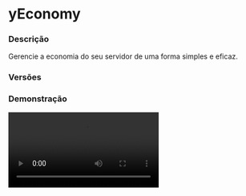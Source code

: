 # yEconomy
<secondary-label ref="management"/>

### Descrição
Gerencie a economia do seu servidor de uma forma simples e eficaz.

### Versões
<secondary-label ref="1.8"/>
<secondary-label ref="1.9"/>
<secondary-label ref="1.10"/>
<secondary-label ref="1.11"/>
<secondary-label ref="1.12"/>
<secondary-label ref="1.13"/>
<secondary-label ref="1.14"/>
<secondary-label ref="1.15"/>
<secondary-label ref="1.16"/>
<secondary-label ref="1.17"/>
<secondary-label ref="1.18"/>
<secondary-label ref="1.19"/>
<secondary-label ref="1.20"/>
<secondary-label ref="1.21"/>

### Demonstração
<video src="//www.youtube.com/watch?v=Pb0N5YV7HOw"/>


<chapter title="Comandos" id="commands" collapsible="true">
<code-block lang="plain text">/money - Abre o menu principal ou envia a quantia de money do jogador no chat.
/money [player] - Ver a quantia de money de outro jogador.
/money transacoes - Ver as transações recentes.
/money transacoes [player] - Ver as transações recentes de outro jogador.
/money enviar - Enviar coins para um jogador.
/money cheque - Criar um cheque.
/money criarcheque - Gerar um cheque para outro jogador
/money adicionar - Adicionar coins para um jogador.
/money remover - Remover coins de um jogador.
/money setar - Setar coins para um jogador.
/money formatar - Formatar ou deformatar uma quantia.
/money toggle - Ativar
/Desativar o recebimento de coins.
/money top - Abre o menu do top.
/money setnpc  - Setar o NPC do TOP.
/money delnpc  - Deletar o NPC do TOP.
/magnata - Mostra o magnata atual.
/cheque - Cria um cheque
/cheque [quantia] [player] - Gerar um cheque para outro jogador
/pay - Enviar coins para um jogador.</code-block>
</chapter>

<chapter title="Permissões" id="permissions" collapsible="true">
<code-block lang="plain text">yeconomy.usar - Permissão para o /money
yeconomy.outros - Permissão para o /money
yeconomy.enviar - Permissão para o /money enviar e /pay
yeconomy.cheque - Permissão para o /money cheque e /cheque
yeconomy.criarcheque - Permissão para o /money criarcheque e /cheque [quantia] [player]
yeconomy.adicionar - Permissão para o /money adicionar
yeconomy.remover - Permissão para o /money remover
yeconomy.setar - Permissão para o /money setar
yeconomy.formatar - Permissão para o /money formatar
yeconomy.toggle - Permissão para o /money toggle
yeconomy.top - Permissão para o /money top
yeconomy.setnpc - Permissão para o /money setnpc
yeconomy.delnpc - Permissão para o /money delnpc
yeconomy.magnata - Permissão para o /magnata
yeconomy.transactions.others - Permissão para o /money transacoes [player]
yeconomy.death.bypass - Permissão para não perder money ao morrer</code-block>
</chapter>

## Placeholders
<primary-label ref="placeholders"/>

Aqui estão as placeholders disponíveis para utilização com este plugin. Consulte-as para entender como utilizá-las corretamente.

<code-block lang="plain text" ignore-vars="true">
%yeconomy_money% - Retorna a quantia de money do jogador formatado.
%yeconomy_money_raw% - Retorna a quantia de money do jogador sem formatar.&nbsp;
%yeconomy_magnata% - Retorna a tag caso o jogador for o magnata.
</code-block>

## Chat
<primary-label ref="chat"/>

Esta seção apresenta as placeholders disponíveis para utilização no chat. Consulte-as para compreender como aplicá-las de maneira eficaz.

<code-block lang="plain text">
{magnata} - Tag do jogador mais rico (magnata)
</code-block>

## Configuração
<primary-label ref="config"/>
Confira os arquivos de configuração deste plugin e revise os detalhes para garantir uma implementação correta.

<chapter title="Arquivos de Configuração" collapsible="true">
<chapter title="Estrutura do diretório" collapsible="false">
<code-block lang="plain text" ignore-vars="true">
Estrutura do diretório:
└── yEconomy/
    ├── menus/
    │    ├── principal.yml
    │    ├── top.yml
    │    ├── transacoes.yml
    │    └── transacoes_player.yml
    └── config.yml
</code-block>
</chapter>

<chapter title="menus" collapsible="true">
<chapter title="principal.yml" collapsible="true">
<code-block lang="yaml" ignore-vars="true">
<![CDATA[
Nome: '&8Balanço'
Tamanho: 27
Itens:
  Informacoes:
    Slot: 10
    CustomSkull: true
    URL: '{player}'
    ID: 0
    Data: 0
    Glow: true
    Name: '&aSuas informações'
    Lore:
      - '&7Veja suas informações'
      - '&7referente ao money.'
      - ''
      - ' &fSaldo atual: &a{saldo}&f.'
      - ' &fTransações realizadas: &b{transacoes}&f.'
      - ' &fRecebimento de coins: &r{toggle}&f.'
      - ''
      - '&7Clique para ativar/desativar o'
      - '&7recebimento de coins.'
      - ''
  Transacoes:
    Slot: 12
    CustomSkull: true
    URL: 'http://textures.minecraft.net/texture/4883d656e49c38c6b5378572f31c63c4c7a5dd4375b6ecbca43f5971c2cc4ff'
    ID: 0
    Data: 0
    Glow: true
    Name: '&aTransações'
    Lore:
      - '&7Veja as movimentações que'
      - '&7você realizou.'
      - ''
      - '&aClique para visualizar.'
  Top:
    Slot: 14
    CustomSkull: true
    URL: 'http://textures.minecraft.net/texture/351137e11443a8fbb05fcd3ccc1af9bd2303918f35448185e3ed96ef184da'
    ID: 0
    Data: 0
    Glow: true
    Name: '&aTop jogadores'
    Lore:
      - '&7Veja os jogadores que'
      - '&7se destacam sendo os'
      - '&7mais ricos do servidor.'
      - ''
      - '&aClique para visualizar.'
  Magnata:
    Slot: 16
    CustomSkull: true
    URL: 'http://textures.minecraft.net/texture/f809d2e69610f1e6b75fe0d4598e441e560325d2d52d97cf66859c44fa3d8a79'
    ID: 0
    Data: 0
    Glow: true
    Name: '&aMagnata'
    Lore:
      - ''
      - ' &fMagnata atual: &6{player}&f.'
      - ' &fSaldo do magnata: &a{saldo} {unidade}&f.'
      - ''

## CASO QUEIRA CRIAR OUTROS ITENS PARA ENFEITAR TEU MENU, ABAIXO DE ITENS: -> Magnata:, COPIE E COLE E MUDE O NOME E AS INFORMAÇÕES :)
]]>
</code-block>
</chapter>

<chapter title="top.yml" collapsible="true">
<code-block lang="yaml" ignore-vars="true">
<![CDATA[
Nome: '&8TOP Ricos'
Tamanho: 36
Slots: [ 10, 11, 12, 13, 14, 15, 16 ]
BackSlot: 31
AnteriorSlot: 9
ProximoSlot: 17
# Item do top
Item:
  CustomSkull: true
  URL: '{player}'
  ID: 0
  Data: 0
  Name: '&f#{pos} &7> &a{player}'
  Lore:
    - ''
    - '&fCoins: &a{money}&f.'
    - ''
]]>
</code-block>
</chapter>

<chapter title="transacoes.yml" collapsible="true">
<code-block lang="yaml" ignore-vars="true">
<![CDATA[
Nome: '&8Histórico de transações'
Tamanho: 45
Slots: [10, 11, 12, 13, 14, 15, 16]
BackSlot: 31
VoltarSlot: 27
ProximoSlot: 35

Adicionou:
   CustomSkull: true
   URL: 'http://textures.minecraft.net/texture/3edd20be93520949e6ce789dc4f43efaeb28c717ee6bfcbbe02780142f716'
   ID: 0
   Data: 0
   Glow: true
   Name: '&a+ {money}'
   Lore:
      - ''
      - '&7Data: &f{data} &8- &f{hora}&7.'
      - '&7Quantia adicionada: &a{money}&.'
      - ''

Recebeu:
   CustomSkull: true
   URL: 'http://textures.minecraft.net/texture/3edd20be93520949e6ce789dc4f43efaeb28c717ee6bfcbbe02780142f716'
   ID: 0
   Data: 0
   Glow: true
   Name: '&a+ {money}'
   Lore:
      - ''
      - '&7Data: &f{data} &8- &f{hora}&7.'
      - '&7Recebeu de &f{player}&7: &a{money}&.'
      - ''

Removeu:
   CustomSkull: true
   URL: 'http://textures.minecraft.net/texture/bd8a99db2c37ec71d7199cd52639981a7513ce9cca9626a3936f965b131193'
   ID: 0
   Data: 0
   Glow: true
   Name: '&c- {money}'
   Lore:
      - ''
      - '&7Data: &f{data} &8- &f{hora}&7.'
      - '&7Quantia removida: &a{money}&.'
      - ''

Pagou:
   CustomSkull: true
   URL: 'http://textures.minecraft.net/texture/bd8a99db2c37ec71d7199cd52639981a7513ce9cca9626a3936f965b131193'
   ID: 0
   Data: 0
   Glow: true
   Name: '&c- {money}'
   Lore:
      - ''
      - '&7Data: &f{data} &8- &f{hora}&7.'
      - '&7Pagou para &f{player}&7: &a{money}&.'
      - ''

Cheque:
   CustomSkull: true
   URL: 'http://textures.minecraft.net/texture/bd8a99db2c37ec71d7199cd52639981a7513ce9cca9626a3936f965b131193'
   ID: 0
   Data: 0
   Glow: true
   Name: '&c- {money}'
   Lore:
      - ''
      - '&7Data: &f{data} &8- &f{hora}&7.'
      - '&7Cheque criado no valor: &a{money}&.'
      - ''
]]>
</code-block>
</chapter>

<chapter title="transacoes_player.yml" collapsible="true">
<code-block lang="yaml" ignore-vars="true">
<![CDATA[
Nome: '&8Transações de {player}'
Tamanho: 45
Slots: [10, 11, 12, 13, 14, 15, 16]
VoltarSlot: 27
ProximoSlot: 35

Adicionou:
   CustomSkull: true
   URL: 'http://textures.minecraft.net/texture/3edd20be93520949e6ce789dc4f43efaeb28c717ee6bfcbbe02780142f716'
   ID: 0
   Data: 0
   Glow: true
   Name: '&a+ {money}'
   Lore:
      - ''
      - '&7Data: &f{data} &8- &f{hora}&7.'
      - '&7Quantia adicionada: &a{money}&.'
      - ''

Recebeu:
   CustomSkull: true
   URL: 'http://textures.minecraft.net/texture/3edd20be93520949e6ce789dc4f43efaeb28c717ee6bfcbbe02780142f716'
   ID: 0
   Data: 0
   Glow: true
   Name: '&a+ {money}'
   Lore:
      - ''
      - '&7Data: &f{data} &8- &f{hora}&7.'
      - '&7Recebeu de &f{player}&7: &a{money}&.'
      - ''

Removeu:
   CustomSkull: true
   URL: 'http://textures.minecraft.net/texture/bd8a99db2c37ec71d7199cd52639981a7513ce9cca9626a3936f965b131193'
   ID: 0
   Data: 0
   Glow: true
   Name: '&c- {money}'
   Lore:
      - ''
      - '&7Data: &f{data} &8- &f{hora}&7.'
      - '&7Quantia removida: &a{money}&.'
      - ''

Pagou:
   CustomSkull: true
   URL: 'http://textures.minecraft.net/texture/bd8a99db2c37ec71d7199cd52639981a7513ce9cca9626a3936f965b131193'
   ID: 0
   Data: 0
   Glow: true
   Name: '&c- {money}'
   Lore:
      - ''
      - '&7Data: &f{data} &8- &f{hora}&7.'
      - '&7Pagou para &f{player}&7: &a{money}&.'
      - ''

Cheque:
   CustomSkull: true
   URL: 'http://textures.minecraft.net/texture/bd8a99db2c37ec71d7199cd52639981a7513ce9cca9626a3936f965b131193'
   ID: 0
   Data: 0
   Glow: true
   Name: '&c- {money}'
   Lore:
      - ''
      - '&7Data: &f{data} &8- &f{hora}&7.'
      - '&7Cheque criado no valor: &a{money}&.'
      - ''
]]>
</code-block>
</chapter>

</chapter>

<chapter title="config.yml" collapsible="true">
<code-block lang="yaml" ignore-vars="true">
<![CDATA[
Database:
  Tipo: SQLITE #Tipos: MYSQL, SQLITE, MYSQL_FAST
  IP: localhost:3306
  DB: test
  User: admin
  Pass: ''
  Debug: true
  Avancado:
    CacheMemoryEntries: 150 # Numeros de jogadores que irão fizer armazenados na ram.
    CacheDiskSpace: 1024 # Espaço disponivel (em MB) no disco para armazenar o resto. Sempre coloque um numero muito superior ao necessário para não ter problemas
#Coloque Legendchat, OpeNChat (ou nChat), UltimateChat, NoxusChat ou deixe Automatico para o auto-detect
Plugin de chat: 'Automatico'
# Comandos e aliases do plugin
Comando:
  Money:
    Comando: 'money'
    Aliases: [ coin, coins, balanço, balanco, balance ]
  Magnata:
    Comando: 'magnata'
    Aliases: [ rico ]
  Pagar:
    Comando: 'pay'
    Aliases: [ pagar, enviar ]
  Cheque:
    Comando: 'cheque'
    Aliases: [ cheques ]
# Opções gerais do plugin
Opcoes:
  # Ativar para funcionar transações com players offline
  Offline: true
  # Formato do money na quantia singular
  Singular: 'coin'
  # Formato do money no plural
  Plural: 'coins'
  # Ao digitar /money abrir o menu.
  # False = Vai enviar a quantia de money que ele tem no chat
  # True = Vai abrir o menu
  Menu money: true
  # Ao ativar irá abrir o menu do top ao digitar /money top
  Top menu: true
  # Quantia de money que o jogador vai começar
  Money inicial: 30.0
  # Tempo que irá atualizar o top
  # Em segundos
  Top atualizar: 600
  # Tag do magnata no chat
  Tag: '&2[$]'
  # Title que será enviado quando houver um
  # novo magnata.
  # Deixe '' para não usar
  Magnata title: '&6{player}<nl>&aé o novo magnata.'
  # Quantidade de casas decimais que irá mostrar nas placeholders (FORMATAÇÃO NUMERO)
  MaxDecimals: 4
# Configurações do Holograma do NPC
Holograma:
  # Altura do holograma em cima do NPC
  Altura: 3.1
  # Holograma do NPC
  Holograma:
    - '&a&lTOP &7&l#{pos}'
    - ''
    - '&e{nome}'
    - '&7Money: &f{money}'
    - ''
# Configuração do money top em chat
Top chat:
  # O plugin irá reconhecer quando isto for apenas espaços e vai removê-los.
  Magnata formato: '{magnata} '
  # O plugin irá reconhecer quando isto for apenas espaços e vai removê-los.
  Prefixo formato: '%luckperms_prefix% '
  Tags: '{magnata}{prefixo}'
  Formato: '  &f{pos}º {tags}&7{player}&2: &7($ {money})'
  Mensagem:
    - '&2Top 10 Mais Ricos &7(Atualizado de 10 em 10 minutos)'
    - ''
    - '{formato}'
    - ''
# Mensagens gerais do plugin
Mensagens:
  Permissao: '&cVocê não possui permissão para isto.'
  Nao encontrado: '&cEste jogador não está online.'
  Nao e numero: '&cO argumento não é um número.'
  Nao possui: '&cVocê não possui esta quantia de coins.'
  Si mesmo: '&cVocê não pode pagar à si mesmo.'
  Sem magnata: '&cNão há nenhum magnata no servidor.'
  Nenhum top: '&cNão há nenhum top nesta posição ainda.'
  Setado: '&aNPC setado.'
  Removido: '&aNPC removido.'
  Desativou: '&cEste jogador desativou o recebimento de coins.'
  Ilegal: '&cO argumento contém caracteres ilegais. Use apenas letras e números.'
  Balanco:
    - '&aVocê possui: &f{money}&a {unidade}.'
  Balanco target:
    - '&aO jogador &7{player}&a possui: &f{money}&a {unidade}.'
  Setou:
    - '&aVocê setou o money do jogador &7{player} &apara: &f{money}&a {unidade}.'
  Removeu:
    - '&aVocê removeu &f{money}&a {unidade} do jogador &7{player}&a.'
  Adicionou:
    - '&aVocê adicionou &f{money}&a {unidade} para o jogador &7{player}&a.'
  Enviou:
    - '&aVocê enviou &f{money}&a {unidade} para o jogador &7{player}&a.'
  Ativou:
    - '&aVocê ativou um cheque no valor de &f{money}&a {unidade}&a.'
  Criou:
    - '&aVocê criou um cheque no valor de &f{money}&a {unidade}&a.'
  DeuCheque:
    - '&aVocê criou um cheque no valor de &f{money}&a {unidade}&a para o jogador &f{player}&a.'
  Recebeu:
    - '&aVocê recebeu &f{money}&a {unidade} do jogador &7{player}&a.'
  Toggle ativou:
    - '&aVocê ativou o recebimento de coins.'
  Toggle desativou:
    - '&cVocê desativou o recebimento de coins.'
  Formatado:
    - '&f > &a&n{entrada} &e-> &a&n{saida}&a.'
  Novo magnata:
    - ''
    - '&2&l[$]&a O jogador &f{player} &aé o novo &a&nMAGNATA&a do servidor.'
    - '&7O novo magnata possui &f{money} &7{unidade}.'
    - ''
  Magnata atual:
    - ''
    - '&2&l[$]&a O jogador &f{player} &aé o &a&nMAGNATA&a do servidor.'
    - '&7O magnata possui &f{money} &7{unidade}.'
    - ''
  Help:
    - '&a<--> Comandos da economia <-->'
    - ''
    - '&f > &a/money &8- &7Ver suas informações.'
    - '&f > &a/money &f<jogador> &8- &7Ver as informações de outro jogador.'
    - '&f > &a/money enviar &f<jogador> <quantia> &8- &7Enviar coins para um jogador.'
    - '&f > &a/money formatar &f<quantia> &8- &7Formata a quantia em (numeros -> letras) ou (letras -> números).'
    - '&f > &a/money toggle &8- &7Ativar/Desativar o recebimento de coins.'
    - '&f > &a/money top &8- &7Ver o TOP mais ricos.'
    - '&f > &a/magnata &8- &7Ver o jogador mais rico do servidor.'
    - ''
  Help staff:
    - '&a<--> Comandos da economia &7(STAFF)&a <-->'
    - ''
    - '&f > &a/money &8- &7Ver suas informações.'
    - '&f > &a/money &f<jogador> &8- &7Ver as informações de outro jogador.'
    - '&f > &a/money enviar &f<jogador> <quantia> &8- &7Enviar coins para um jogador.'
    - '&f > &a/money adicionar &f<jogador> <quantia> &8- &7Adicionar coins para um jogador.'
    - '&f > &a/money remover &f<jogador> <quantia> &8- &7Remover coins de um jogador.'
    - '&f > &a/money setar &f<jogador> <quantia> &8- &7Setar coins para um jogador.'
    - '&f > &a/money formatar &f<quantia> &8- &7Formata a quantia em (numeros -> letras) ou (letras -> números).'
    - '&f > &a/money toggle &8- &7Ativar/Desativar o recebimento de coins.'
    - '&f > &a/money top &8- &7Ver o TOP mais ricos.'
    - '&f > &a/money setnpc &f<1/2/3> &8- &7Setar o TOP NPC.'
    - '&f > &a/money delnpc &f<1/2/3> &8- &7Deletar o TOP NPC.'
    - '&f > &a/magnata &8- &7Ver o jogador mais rico do servidor.'
    - ''

Cheque:
  ID: 339
  Glow: true
  Name: '&aCheque de dinheiro'
  Lore:
    - ''
    - '&7Criado por: &a{player}&7.'
    - '&7Criado em: &f{data} &8- &f{hora}&7.'
    - ''
    - '&bValor do cheque: &a{money}&b.'
    - ''
    - '&7Clique com botão direito para ativar'

Cheque morte:
  enabled: true
  # máximo de money para o morto perder ( x % do seu money )
  maximum: 20000.0
  # quando o jogador morrer, perder esta % de money
  percentage: 10.0
  item:
    ID: 339
    Glow: true
    Name: '&aCheque de dinheiro'
    Lore:
      - ''
      - '&7Dropado por: &a{player}&7.'
      - '&7Aniquiliado em: &f{data} &8- &f{hora}&7.'
      - ''
      - '&bValor do cheque: &a{money}&b.'
      - ''
      - '&7Clique com botão direito para ativar'

# Setas dos menus.
Setas:
  Voltar:
    CustomSkull: false
    URL: ''
    ID: 262
    Data: 0
    Glow: true
    Name: '&cVoltar'
    Lore:
      - '&7Clique para voltar ao menu anterior.'
  Anterior:
    CustomSkull: false
    URL: ''
    ID: 262
    Data: 0
    Glow: true
    Name: '&cAnterior'
    Lore:
      - '&7Clique para ir à página anterior.'
  Proximo:
    CustomSkull: false
    URL: ''
    ID: 262
    Data: 0
    Glow: true
    Name: '&aPróximo'
    Lore:
      - '&7Clique para ir à próxima página.'
# Sistema de formatos de money e quantia
format:
  type: 'LETRA' # Tipos: LETRA - NUMERO
  max-decimals: 4
  decimal-separator: ','
  grouping-separator: '.'
  formats:
    - ''
    - ''
    - 'K'
    - 'M'
    - 'B'
    - 'T'
    - 'Q'
    - 'QQ'
    - 'S'
    - 'SS'
    - 'O'
    - 'N'
    - 'D'
]]>
</code-block>
</chapter>

</chapter>


## Erros comuns
<primary-label ref="errors"/>

Antes de configurar o plugin, revise os pontos listados aqui para evitar problemas frequentes durante a configuração.

<seealso style="cards">
    <category ref="wrs">
        <a href="yplugins.md"></a>        <a href="https://ystoreplugins.com.br/plugins/detalhes/51-yEconomy">Site do plugin yEconomy</a>
    </category>
</seealso>